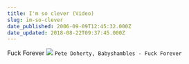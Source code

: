 ```yaml
---
title: I'm so clever (Video)
slug: im-so-clever
date_published: 2006-09-09T12:45:32.000Z
date_updated: 2018-08-22T09:37:45.000Z
---
```


Fuck Forever
[![](//thafaker.de/wp-content/uploads/performancing/fuck4ever.jpg)](http://zurueckzumbeton.com/?p=1316#more-1316)
`Pete Doherty, Babyshambles - Fuck Forever`
